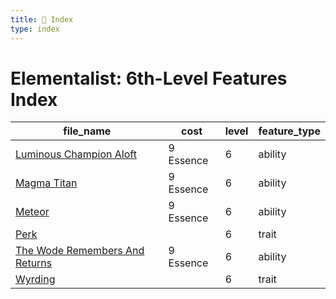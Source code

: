 ```yaml
---
title: 📑 Index
type: index
---
```


# Elementalist: 6th-Level Features Index

| file_name                                                                | cost      | level | feature_type |
| ------------------------------------------------------------------------ | --------- | ----- | ------------ |
| [Luminous Champion Aloft](Luminous%20Champion%20Aloft)                   | 9 Essence | 6     | ability      |
| [Magma Titan](Magma%20Titan)                                             | 9 Essence | 6     | ability      |
| [Meteor](Meteor)                                                         | 9 Essence | 6     | ability      |
| [Perk](Perk)                                                             |           | 6     | trait        |
| [The Wode Remembers And Returns](The%20Wode%20Remembers%20And%20Returns) | 9 Essence | 6     | ability      |
| [Wyrding](Wyrding)                                                       |           | 6     | trait        |

